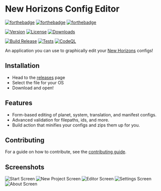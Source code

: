 # New Horizons Config Editor

[![forthebadge](https://forthebadge.com/images/badges/made-with-typescript.svg)](https://forthebadge.com)
[![forthebadge](https://forthebadge.com/images/badges/made-with-rust.svg)](https://forthebadge.com)
[![forthebadge](https://forthebadge.com/images/badges/built-with-swag.svg)](https://forthebadge.com)

[![Version](https://img.shields.io/github/package-json/v/Outer-Wilds-New-Horizons/nh-config-editor?style=for-the-badge)](https://github.com/Outer-Wilds-New-Horizons/nh-config-editor/releases)
[![License](https://img.shields.io/github/license/Outer-Wilds-New-Horizons/nh-config-editor?style=for-the-badge)](https://github.com/Outer-Wilds-New-Horizons/nh-config-editor/blob/main/LICENSE)
[![Downloads](https://img.shields.io/github/downloads/Outer-Wilds-New-Horizons/nh-config-editor/total?logo=github&style=for-the-badge)](https://github.com/Outer-Wilds-New-Horizons/nh-config-editor/releases)

[![Build Release](https://img.shields.io/github/workflow/status/Outer-Wilds-New-Horizons/nh-config-editor/Build%20Release?style=for-the-badge)](https://github.com/Outer-Wilds-New-Horizons/nh-config-editor/actions/workflows/build_release.yml)
[![Tests](https://img.shields.io/github/workflow/status/Outer-Wilds-New-Horizons/nh-config-editor/Run%20Tests/main)](https://github.com/Outer-Wilds-New-Horizons/nh-config-editor/actions/workflows/tests.yml)
[![CodeQL](https://img.shields.io/github/workflow/status/Outer-Wilds-New-Horizons/nh-config-editor/CodeQL?label=CodeQL&style=for-the-badge)](https://github.com/Outer-Wilds-New-Horizons/nh-config-editor/actions/workflows/codeql-analysis.yml)

An application you can use to graphically edit your [New Horizons](https://nh.outerwildsmods.com) configs!

## Installation
- Head to the [releases](https://github.com/Outer-Wilds-New-Horizons/nh-config-editor/releases) page
- Select the file for your OS
- Download and open!

## Features

- Form-based editing of planet, system, translation, and manifest configs.
- Advanced validation for filepaths, ids, and more.
- Build action that minifies your configs and zips them up for you.

## Contributing

For a guide on how to contribute, see the [contributing guide](CONTRIBUTING.md).

## Screenshots

![Start Screen](https://user-images.githubusercontent.com/25644444/184557636-86a2519b-5a85-418f-826a-cc39fb828864.png)
![New Project Screen](https://user-images.githubusercontent.com/25644444/184557649-9062adb5-e7e1-429e-9296-94859615687e.png)
![Editor Screen](https://user-images.githubusercontent.com/25644444/184557668-6710d0ab-bcc2-410e-af72-8877270bc5c8.png)
![Settings Screen](https://user-images.githubusercontent.com/25644444/184557681-0d1aa96b-6bac-4274-888f-f7b9c7832585.png)
![About Screen](https://user-images.githubusercontent.com/25644444/184557688-356c4def-04b3-4bc8-b4bb-823a3b1b6526.png)
